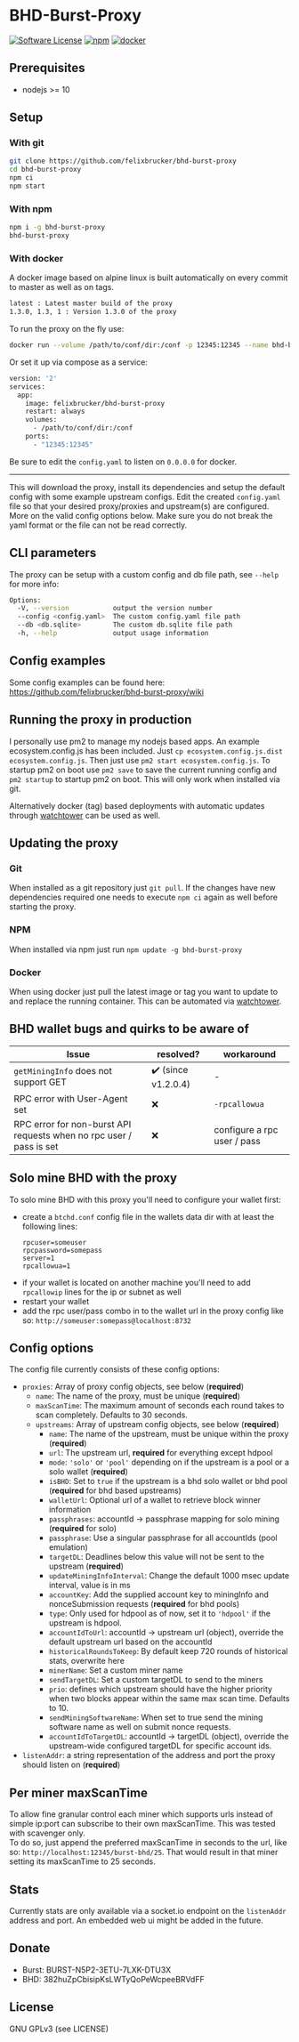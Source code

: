 BHD-Burst-Proxy
======

[![Software License](https://img.shields.io/badge/license-GPL--3.0-brightgreen.svg?style=flat-square)](LICENSE)
[![npm](https://img.shields.io/npm/v/bhd-burst-proxy.svg?style=flat-square)](https://www.npmjs.com/package/bhd-burst-proxy)
[![docker](https://img.shields.io/docker/pulls/felixbrucker/bhd-burst-proxy.svg?style=flat-square)](https://hub.docker.com/r/felixbrucker/bhd-burst-proxy)

## Prerequisites

- nodejs >= 10

## Setup

### With git

```bash
git clone https://github.com/felixbrucker/bhd-burst-proxy
cd bhd-burst-proxy
npm ci
npm start
```

### With npm

```bash
npm i -g bhd-burst-proxy
bhd-burst-proxy
```

### With docker

A docker image based on alpine linux is built automatically on every commit to master as well as on tags.

```bash
latest : Latest master build of the proxy
1.3.0, 1.3, 1 : Version 1.3.0 of the proxy
```

To run the proxy on the fly use:

```bash
docker run --volume /path/to/conf/dir:/conf -p 12345:12345 --name bhd-burst-proxy --rm felixbrucker/bhd-burst-proxy
```

Or set it up via compose as a service:

```bash
version: '2'
services:
  app:
    image: felixbrucker/bhd-burst-proxy
    restart: always
    volumes:
      - /path/to/conf/dir:/conf
    ports:
      - "12345:12345"
```

Be sure to edit the `config.yaml` to listen on `0.0.0.0` for docker.

----

This will download the proxy, install its dependencies and setup the default config with some example upstream configs.
Edit the created `config.yaml` file so that your desired proxy/proxies and upstream(s) are configured. More on the valid config options below.
Make sure you do not break the yaml format or the file can not be read correctly.

## CLI parameters

The proxy can be setup with a custom config and db file path, see `--help` for more info:

```bash
Options:
  -V, --version           output the version number
  --config <config.yaml>  The custom config.yaml file path
  --db <db.sqlite>        The custom db.sqlite file path
  -h, --help              output usage information
```

## Config examples

Some config examples can be found here: https://github.com/felixbrucker/bhd-burst-proxy/wiki

## Running the proxy in production

I personally use pm2 to manage my nodejs based apps. An example ecosystem.config.js has been included. Just `cp ecosystem.config.js.dist ecosystem.config.js`.
Then just use `pm2 start ecosystem.config.js`.
To startup pm2 on boot use `pm2 save` to save the current running config and `pm2 startup` to startup pm2 on boot.
This will only work when installed via git.

Alternatively docker (tag) based deployments with automatic updates through [watchtower](https://github.com/v2tec/watchtower) can be used as well.

## Updating the proxy

### Git
When installed as a git repository just `git pull`.
If the changes have new dependencies required one needs to execute `npm ci` again as well before starting the proxy.

### NPM
When installed via npm just run `npm update -g bhd-burst-proxy`

### Docker
When using docker just pull the latest image or tag you want to update to and replace the running container.
This can be automated via [watchtower](https://github.com/v2tec/watchtower).

## BHD wallet bugs and quirks to be aware of

| Issue                                                               | resolved?                        | workaround                  |
|---------------------------------------------------------------------|----------------------------------|------------------|
| `getMiningInfo` does not support GET | :heavy_check_mark: (since v1.2.0.4) | - |
| RPC error with User-Agent set | :x: | `-rpcallowua` |
| RPC error for non-burst API requests when no rpc user / pass is set | :x: | configure a rpc user / pass |

## Solo mine BHD with the proxy

To solo mine BHD with this proxy you'll need to configure your wallet first:
- create a `btchd.conf` config file in the wallets data dir with at least the following lines:
    ```
    rpcuser=someuser
    rpcpassword=somepass
    server=1
    rpcallowua=1
    ``` 
- if your wallet is located on another machine you'll need to add `rpcallowip` lines for the ip or subnet as well
- restart your wallet
- add the rpc user/pass combo in to the wallet url in the proxy config like so: `http://someuser:somepass@localhost:8732`

## Config options

The config file currently consists of these config options:

- `proxies`: Array of proxy config objects, see below (**required**)
    - `name`: The name of the proxy, must be unique (**required**)
    - `maxScanTime`: The maximum amount of seconds each round takes to scan completely. Defaults to 30 seconds.
    - `upstreams`: Array of upstream config objects, see below (**required**)
      - `name`: The name of the upstream, must be unique within the proxy (**required**)
      - `url`: The upstream url, **required** for everything except hdpool
      - `mode`: `'solo'` or `'pool'` depending on if the upstream is a pool or a solo wallet (**required**)
      - `isBHD`: Set to `true` if the upstream is a bhd solo wallet or bhd pool (**required** for bhd based upstreams)
      - `walletUrl`: Optional url of a wallet to retrieve block winner information
      - `passphrases`: accountId -> passphrase mapping for solo mining (**required** for solo)
      - `passphrase`: Use a singular passphrase for all accountIds (pool emulation)
      - `targetDL`: Deadlines below this value will not be sent to the upstream (**required**)
      - `updateMiningInfoInterval`: Change the default 1000 msec update interval, value is in ms
      - `accountKey`: Add the supplied account key to miningInfo and nonceSubmission requests (**required** for bhd pools)
      - `type`: Only used for hdpool as of now, set it to `'hdpool'` if the upstream is hdpool.
      - `accountIdToUrl`: accountId -> upstream url (object), override the default upstream url based on the accountId
      - `historicalRoundsToKeep`: By default keep 720 rounds of historical stats, overwrite here
      - `minerName`: Set a custom miner name
      - `sendTargetDL`: Set a custom targetDL to send to the miners
      - `prio`: defines which upstream should have the higher priority when two blocks appear within the same max scan time. Defaults to 10.
      - `sendMiningSoftwareName`: When set to true send the mining software name as well on submit nonce requests.
      - `accountIdToTargetDL`: accountId -> targetDL (object), override the upstream-wide configured targetDL for specific account ids.
- `listenAddr`: a string representation of the address and port the proxy should listen on (**required**)

## Per miner maxScanTime

To allow fine granular control each miner which supports urls instead of simple ip:port can subscribe to their own maxScanTime. This was tested with scavenger only.  
To do so, just append the preferred maxScanTime in seconds to the url, like so: `http://localhost:12345/burst-bhd/25`. That would result in that miner setting its maxScanTime to 25 seconds.

## Stats

Currently stats are only available via a socket.io endpoint on the `listenAddr` address and port. An embedded web ui might be added in the future.

## Donate

- Burst: BURST-N5P2-3ETU-7LXK-DTU3X
- BHD: 382huZpCbisipKsLWTyQoPeWcpeeBRVdFF

## License

GNU GPLv3 (see LICENSE)
